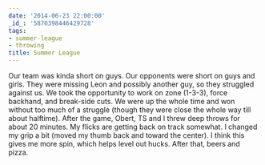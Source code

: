 ```yaml
---
date: '2014-06-23 22:00:00'
_id_: '5870398446429728'
tags:
- summer-league
- throwing
title: Summer League
---
```


Our team was kinda short on guys. Our opponents were short on guys and girls. They were missing Leon and possibly another guy, so they struggled against us. We took the opportunity to work on zone (1-3-3), force backhand, and break-side cuts. We were up the whole time and won without too much of a struggle (though they were close the whole way till about halftime). After the game, Obert, TS and I threw deep throws for about 20 minutes. My flicks are getting back on track somewhat. I changed my grip a bit (moved my thumb back and toward the center). I think this gives me more spin, which helps level out hucks. After that, beers and pizza.
